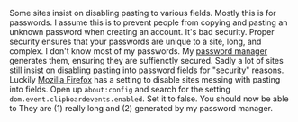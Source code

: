 Some sites insist on disabling pasting to various fields.  Mostly this is for passwords.  I assume this is to prevent people from copying and pasting an unknown password when creating an account.  It's bad security.  Proper security ensures that your passwords are unique to a site, long, and complex.  I don't know most of my passwords.  My [password manager](https://www.1password.com) generates them, ensuring they are suffienctly secured.  Sadly a lot of sites still insist on disabling pasting into password fields for "security" reasons.  Luckily [Mozilla Firefox](https://www.firefox.com) has a setting to disable sites messing with pasting into fields.  Open up `about:config` and search for the setting `dom.event.clipboardevents.enabled`.  Set it to false.  You should now be able to They are (1) really long and (2) generated by my password manager.
